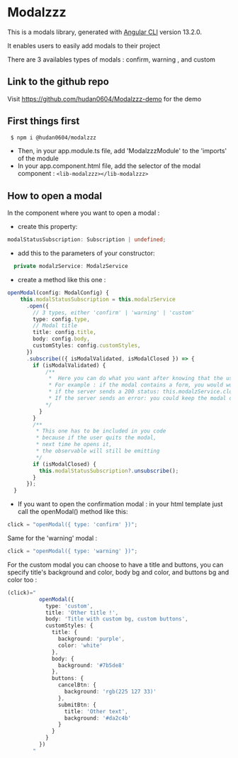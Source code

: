 # Modalzzz

This is a modals library, generated with [Angular CLI](https://github.com/angular/angular-cli) version 13.2.0.

It enables users to easily add modals to their project

There are 3 availables types of modals : confirm, warning , and custom

## Link to the github repo

Visit https://github.com/hudan0604/Modalzzz-demo for the demo

## First things first

```zsh
 $ npm i @hudan0604/modalzzz
```

- Then, in your app.module.ts file, add 'ModalzzzModule' to the 'imports' of the module
- In your app.component.html file, add the selector of the modal component :
  `<lib-modalzzz></lib-modalzzz>`

## How to open a modal

In the component where you want to open a modal :

- create this property:

```ts
modalStatusSubscription: Subscription | undefined;
```

- add this to the parameters of your constructor:

```ts
  private modalzService: ModalzService
```

- create a method like this one :

```ts
openModal(config: ModalConfig) {
    this.modalStatusSubscription = this.modalzService
      .open({
        // 3 types, either 'confirm' | 'warning' | 'custom'
        type: config.type,
        // Modal title
        title: config.title,
        body: config.body,
        customStyles: config.customStyles,
      })
      .subscribe(({ isModalValidated, isModalClosed }) => {
        if (isModalValidated) {
            /**
             *  Here you can do what you want after knowing that the user has submitted the modal
             * For example : if the modal contains a form, you would wqant to send this data to backend
             * if the server sends a 200 status: this.modalzService.close({ config });
             * If the server sends an error: you could keep the modal opened
            */
          }
        }
        /**
         * This one has to be included in you code
         * because if the user quits the modal,
         * next time he opens it,
         * the observable will still be emitting
         */
        if (isModalClosed) {
          this.modalStatusSubscription?.unsubscribe();
        }
      });
  }
```

- If you want to open the confirmation modal : in your html template just call the openModal() method like this:

```ts
click = "openModal({ type: 'confirm' })";
```

Same for the 'warning' modal :

```ts
click = "openModal({ type: 'warning' })";
```

For the custom modal you can choose to have a title and buttons, you can specify title's background and color, body bg and color, and buttons bg and color too :

```ts
(click)="
          openModal({
            type: 'custom',
            title: 'Other title !',
            body: 'Title with custom bg, custom buttons',
            customStyles: {
              title: {
                background: 'purple',
                color: 'white'
              },
              body: {
                background: '#7b5de8'
              },
              buttons: {
                cancelBtn: {
                  background: 'rgb(225 127 33)'
                },
                submitBtn: {
                  title: 'Other text',
                  background: '#da2c4b'
                }
              }
            }
          })
        "
```
